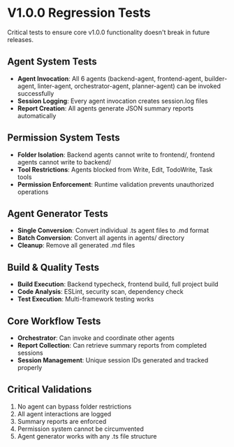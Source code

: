 # V1.0.0 Regression Tests

Critical tests to ensure core v1.0.0 functionality doesn't break in future releases.

## Agent System Tests

- **Agent Invocation**: All 6 agents (backend-agent, frontend-agent, builder-agent, linter-agent, orchestrator-agent, planner-agent) can be invoked successfully
- **Session Logging**: Every agent invocation creates session.log files
- **Report Creation**: All agents generate JSON summary reports automatically

## Permission System Tests  

- **Folder Isolation**: Backend agents cannot write to frontend/, frontend agents cannot write to backend/
- **Tool Restrictions**: Agents blocked from Write, Edit, TodoWrite, Task tools
- **Permission Enforcement**: Runtime validation prevents unauthorized operations

## Agent Generator Tests

- **Single Conversion**: Convert individual .ts agent files to .md format
- **Batch Conversion**: Convert all agents in agents/ directory 
- **Cleanup**: Remove all generated .md files

## Build & Quality Tests

- **Build Execution**: Backend typecheck, frontend build, full project build
- **Code Analysis**: ESLint, security scan, dependency check
- **Test Execution**: Multi-framework testing works

## Core Workflow Tests

- **Orchestrator**: Can invoke and coordinate other agents
- **Report Collection**: Can retrieve summary reports from completed sessions
- **Session Management**: Unique session IDs generated and tracked properly

## Critical Validations

1. No agent can bypass folder restrictions
2. All agent interactions are logged
3. Summary reports are enforced 
4. Permission system cannot be circumvented
5. Agent generator works with any .ts file structure